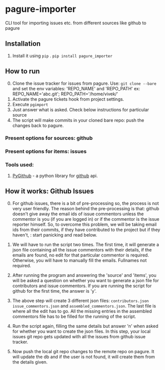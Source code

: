 # pagure-importer
CLI tool for importing issues etc. from different sources like github to pagure

## Installation
1. Install it using ```pip``` . ```pip install pagure_importer```

## How to run
0. Clone the issue tracker for issues from pagure. Use: ```git clone --bare```
and set the env variables: 'REPO_NAME' and 'REPO_PATH'
ex: REPO_NAME='abc.git'; REPO_PATH='/home/vivek/'
1. Activate the pagure tickets hook from project settings.
2. Execute ```pgimport```
3. Just answer what is asked. Check below instructions for particular source
4. The script will make commits in your cloned bare repo: push the changes back to pagure.

### Present options for sources: github
### Present options for items: issues

### Tools used:
1. [PyGithub](https://github.com/PyGithub/PyGithub) - a python library for [github](https://github.com/) api.


## How it works: Github Issues
0. For github issues, there is a bit of pre-processing so, the process is
not very user friendly. The reason behind the pre-processing is that: github
doesn't give away the email ids of issue commentors unless the commentor
is you (if you are logged in) or if the commentor is the issue reporter
himself. So, to overcome this problem, we will be taking email ids from their
commits, if they have contributed to the project but if they haven't, : start
panicking and read below.

1. We will have to run the script two times. The first time, it will
generate a json file containing all the issue commentors with their details,
if the emails are found, no edit for that particular commentor is required.
Otherwise, you will have to manually fill the emails. Fullnames not required.

2. After running the program and answering the 'source' and 'items', you
will be asked a question on whether you want to generate a json file for
contributors and issue commentors. If you are running the script for github
for the first time, the answer is 'y'.

3. The above step will create 3 different json files: ```contributors.json```
```issue_commentors.json``` and ```assembled_commentors.json```. The last file
is where all the edit has to go. All the missing entries in the assembled
commentors file has to be filled for the running of the script.

4. Run the script again, filling the same details but answer 'n' when asked for
whether you want to create the json files. In this step, your local issues git
repo gets updated with all the issues from github issue tracker.

5. Now push the local git repo changes to the remote repo on pagure. It will
update the db and if the user is not found, it will create them from the
details given.
